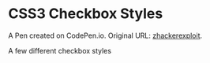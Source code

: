 # CSS3 Checkbox Styles

A Pen created on CodePen.io. Original URL: [zhackerexploit](https://github.com/zhackerexploit).

A few different checkbox styles